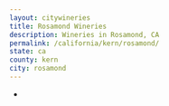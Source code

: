 ```yaml
---
layout: citywineries
title: Rosamond Wineries
description: Wineries in Rosamond, CA
permalink: /california/kern/rosamond/
state: ca
county: kern
city: rosamond
---
```

-
